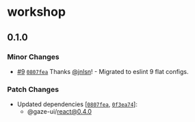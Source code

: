 # workshop

## 0.1.0

### Minor Changes

- [#9](https://github.com/studio-drishti/gaze/pull/9) [`0807fea`](https://github.com/studio-drishti/gaze/commit/0807feafd03b0d6cdbd3a233cdd8a5e80deb1834) Thanks [@jnlsn](https://github.com/jnlsn)! - Migrated to eslint 9 flat configs.

### Patch Changes

- Updated dependencies [[`0807fea`](https://github.com/studio-drishti/gaze/commit/0807feafd03b0d6cdbd3a233cdd8a5e80deb1834), [`0f3ea74`](https://github.com/studio-drishti/gaze/commit/0f3ea7498c7d8daa275f19448ed5ddc38fe0a996)]:
  - @gaze-ui/react@0.4.0
